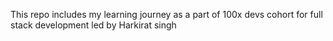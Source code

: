 This repo includes my learning journey as a part of 100x devs 
cohort for full stack development led by Harkirat singh 

